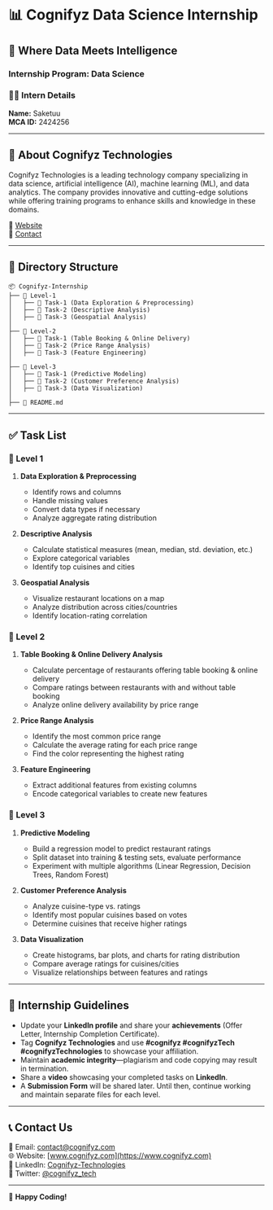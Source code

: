 # 📊 Cognifyz Data Science Internship

## 🚀 Where Data Meets Intelligence

### **Internship Program: Data Science**

### 👨‍💻 Intern Details
**Name:** Saketuu  
**MCA ID:** 2424256  

---

## 📌 About Cognifyz Technologies
Cognifyz Technologies is a leading technology company specializing in data science, artificial intelligence (AI), machine learning (ML), and data analytics. The company provides innovative and cutting-edge solutions while offering training programs to enhance skills and knowledge in these domains.

🔗 [Website](https://www.cognifyz.com)  
📧 [Contact](mailto:contact@cognifyz.com)  

---

## 📂 Directory Structure
```
📦 Cognifyz-Internship
├── 📁 Level-1
│   ├── 📄 Task-1 (Data Exploration & Preprocessing)
│   ├── 📄 Task-2 (Descriptive Analysis)
│   ├── 📄 Task-3 (Geospatial Analysis)
│
├── 📁 Level-2
│   ├── 📄 Task-1 (Table Booking & Online Delivery)
│   ├── 📄 Task-2 (Price Range Analysis)
│   ├── 📄 Task-3 (Feature Engineering)
│
├── 📁 Level-3
│   ├── 📄 Task-1 (Predictive Modeling)
│   ├── 📄 Task-2 (Customer Preference Analysis)
│   ├── 📄 Task-3 (Data Visualization)
│
├── 📄 README.md
```

---

## ✅ Task List
### **📌 Level 1**
1. **Data Exploration & Preprocessing**  
   - Identify rows and columns
   - Handle missing values
   - Convert data types if necessary
   - Analyze aggregate rating distribution

2. **Descriptive Analysis**  
   - Calculate statistical measures (mean, median, std. deviation, etc.)
   - Explore categorical variables
   - Identify top cuisines and cities

3. **Geospatial Analysis**  
   - Visualize restaurant locations on a map
   - Analyze distribution across cities/countries
   - Identify location-rating correlation

### **📌 Level 2**
1. **Table Booking & Online Delivery Analysis**  
   - Calculate percentage of restaurants offering table booking & online delivery
   - Compare ratings between restaurants with and without table booking
   - Analyze online delivery availability by price range

2. **Price Range Analysis**  
   - Identify the most common price range
   - Calculate the average rating for each price range
   - Find the color representing the highest rating

3. **Feature Engineering**  
   - Extract additional features from existing columns
   - Encode categorical variables to create new features

### **📌 Level 3**
1. **Predictive Modeling**  
   - Build a regression model to predict restaurant ratings
   - Split dataset into training & testing sets, evaluate performance
   - Experiment with multiple algorithms (Linear Regression, Decision Trees, Random Forest)

2. **Customer Preference Analysis**  
   - Analyze cuisine-type vs. ratings
   - Identify most popular cuisines based on votes
   - Determine cuisines that receive higher ratings

3. **Data Visualization**  
   - Create histograms, bar plots, and charts for rating distribution
   - Compare average ratings for cuisines/cities
   - Visualize relationships between features and ratings

---

## 🎯 Internship Guidelines
- Update your **LinkedIn profile** and share your **achievements** (Offer Letter, Internship Completion Certificate).
- Tag **Cognifyz Technologies** and use **#cognifyz #cognifyzTech #cognifyzTechnologies** to showcase your affiliation.
- Maintain **academic integrity**—plagiarism and code copying may result in termination.
- Share a **video** showcasing your completed tasks on **LinkedIn**.
- A **Submission Form** will be shared later. Until then, continue working and maintain separate files for each level.

---

## 📞 Contact Us
📧 Email: [contact@cognifyz.com](mailto:contact@cognifyz.com)  
🌐 Website: [www.cognifyz.com](https://www.cognifyz.com)  
🔗 LinkedIn: [Cognifyz-Technologies](https://www.linkedin.com/company/cognifyz-technologies)  
📱 Twitter: [@cognifyz_tech](https://twitter.com/cognifyz_tech)  

---

🚀 **Happy Coding!**


